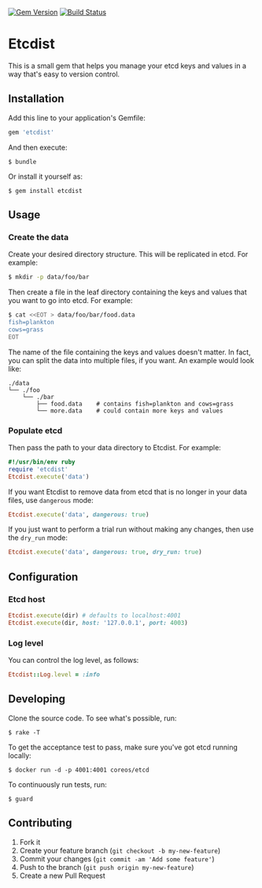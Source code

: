 [![Gem Version](https://badge.fury.io/rb/etcdist.svg)](http://badge.fury.io/rb/etcdist)
[![Build Status](https://travis-ci.org/SpringerSBM/etcdist.svg?branch=master)](https://travis-ci.org/SpringerSBM/etcdist)

# Etcdist

This is a small gem that helps you manage your etcd keys and values in a way that's easy to version control.

## Installation

Add this line to your application's Gemfile:

```ruby
gem 'etcdist'
```

And then execute:

    $ bundle

Or install it yourself as:

    $ gem install etcdist

## Usage

### Create the data

Create your desired directory structure. This will be replicated in etcd. For example:

```bash
$ mkdir -p data/foo/bar
```

Then create a file in the leaf directory containing the keys and values that you want to go into etcd. For example:

```bash
$ cat <<EOT > data/foo/bar/food.data
fish=plankton
cows=grass
EOT
```

The name of the file containing the keys and values doesn't matter. In fact, you can split the data into multiple files, if you want. An example would look like:

```text
./data
└── ./foo
    └── ./bar
        ├── food.data    # contains fish=plankton and cows=grass
        └── more.data    # could contain more keys and values
```

### Populate etcd

Then pass the path to your data directory to Etcdist. For example:

```ruby
#!/usr/bin/env ruby
require 'etcdist'
Etcdist.execute('data')
```

If you want Etcdist to remove data from etcd that is no longer in your data files, use `dangerous` mode:

```ruby
Etcdist.execute('data', dangerous: true)
```

If you just want to perform a trial run without making any changes, then use the `dry_run` mode:

```ruby
Etcdist.execute('data', dangerous: true, dry_run: true)
```

## Configuration

### Etcd host

```ruby
Etcdist.execute(dir) # defaults to localhost:4001
Etcdist.execute(dir, host: '127.0.0.1', port: 4003)
```

### Log level

You can control the log level, as follows:

```ruby
Etcdist::Log.level = :info
```

## Developing

Clone the source code. To see what's possible, run:

    $ rake -T

To get the acceptance test to pass, make sure you've got etcd running locally:

    $ docker run -d -p 4001:4001 coreos/etcd

To continuously run tests, run:

    $ guard

## Contributing

1. Fork it
2. Create your feature branch (`git checkout -b my-new-feature`)
3. Commit your changes (`git commit -am 'Add some feature'`)
4. Push to the branch (`git push origin my-new-feature`)
5. Create a new Pull Request
